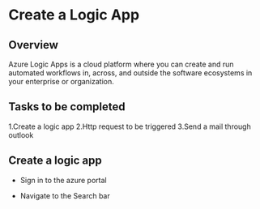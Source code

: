 # Create a Logic App

## Overview
Azure Logic Apps is a cloud platform where you can create and run automated workflows in, across, and outside the software ecosystems in your enterprise or organization. 

## Tasks to be completed
1.Create a logic app
2.Http request to be triggered
3.Send a mail through outlook

## Create a logic app
 - Sign in to the azure portal

 - Navigate to the Search bar
